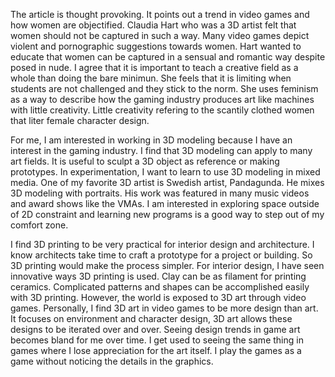 
The article is thought provoking. It points out a trend in video games and how women are objectified. Claudia Hart who was a 3D artist felt that women should not be captured in such a way. Many video games depict violent and pornographic suggestions towards women. Hart wanted to educate that women can be captured in a sensual and romantic way despite posed in nude. I agree that it is important to teach a creative field as a whole than doing the bare minimun. She feels that it is limiting when students are not challenged and they stick to the norm. She uses feminism as a way to describe how the gaming industry produces art like machines with little creativity. Little creativity refering to the scantily clothed women that liter female character design. 

For me, I am interested in working in 3D modeling because I have an interest in the gaming industry. I find that 3D modeling can apply to many art fields. It is useful to sculpt a 3D object as reference or making prototypes. In experimentation, I want to learn to use 3D modeling in mixed media. One of my favorite 3D artist is Swedish artist, Pandagunda. He mixes 3D modeling with portraits. His work was featured in many music videos and award shows like the VMAs. I am interested in exploring space outside of 2D constraint and learning new programs is a good way to step out of my comfort zone.

I find 3D printing to be very practical for interior design and architecture. I know architects take time to craft a prototype for a project or building. So 3D printing would make the process simpler. For interior design, I have seen innovative ways 3D printing is used. Clay can be as filament for printing ceramics. Complicated patterns and shapes can be accomplished easily with 3D printing. However, the world is exposed to 3D art through video games. Personally, I find 3D art in video games to be more design than art. It focuses on environment and character design, 3D art allows these designs to be iterated over and over. Seeing design trends in game art becomes bland for me over time. I get used to seeing the same thing in games where I lose appreciation for the art itself. I play the games as a game without noticing the details in the graphics. 
